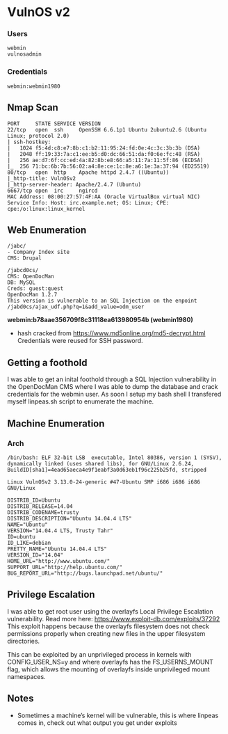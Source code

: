 # VulnOS v2
### Users
```
webmin
vulnosadmin
```
### Credentials
```
webmin:webmin1980
```
## Nmap Scan
```
PORT     STATE SERVICE VERSION
22/tcp   open  ssh     OpenSSH 6.6.1p1 Ubuntu 2ubuntu2.6 (Ubuntu Linux; protocol 2.0)
| ssh-hostkey: 
|   1024 f5:4d:c8:e7:8b:c1:b2:11:95:24:fd:0e:4c:3c:3b:3b (DSA)
|   2048 ff:19:33:7a:c1:ee:b5:d0:dc:66:51:da:f0:6e:fc:48 (RSA)
|   256 ae:d7:6f:cc:ed:4a:82:8b:e8:66:a5:11:7a:11:5f:86 (ECDSA)
|_  256 71:bc:6b:7b:56:02:a4:8e:ce:1c:8e:a6:1e:3a:37:94 (ED25519)
80/tcp   open  http    Apache httpd 2.4.7 ((Ubuntu))
|_http-title: VulnOSv2
|_http-server-header: Apache/2.4.7 (Ubuntu)
6667/tcp open  irc     ngircd
MAC Address: 08:00:27:57:4F:AA (Oracle VirtualBox virtual NIC)
Service Info: Host: irc.example.net; OS: Linux; CPE: cpe:/o:linux:linux_kernel
```
## Web Enumeration
```
/jabc/
- Company Index site
CMS: Drupal

/jabcd0cs/
CMS: OpenDocMan
DB: MySQL
Creds: guest:guest
OpenDocMan 1.2.7
This version is vulnerable to an SQL Injection on the enpoint
/jabd0cs/ajax_udf.php?q=1&add_value=odm_user
```
**webmin:b78aae356709f8c31118ea613980954b (webmin1980)**
- hash cracked from https://www.md5online.org/md5-decrypt.html
Credentials were reused for SSH password.

## Getting a foothold
I was able to get an inital foothold through a SQL Injection vulnerability in the
OpenDocMan CMS where I was able to dump the database and crack credentials for the 
webmin user.
As soon I setup my bash shell I transfered myself linpeas.sh script to 
enumerate the machine.

## Machine Enumeration
### Arch
```
/bin/bash: ELF 32-bit LSB  executable, Intel 80386, version 1 (SYSV), 
dynamically linked (uses shared libs), for GNU/Linux 2.6.24, 
BuildID[sha1]=4ead65aeca4e9f1eabf3a0d63eb1f96c225b25fd, stripped

Linux VulnOSv2 3.13.0-24-generic #47-Ubuntu SMP i686 i686 i686 GNU/Linux

DISTRIB_ID=Ubuntu
DISTRIB_RELEASE=14.04
DISTRIB_CODENAME=trusty
DISTRIB_DESCRIPTION="Ubuntu 14.04.4 LTS"
NAME="Ubuntu"
VERSION="14.04.4 LTS, Trusty Tahr"
ID=ubuntu
ID_LIKE=debian
PRETTY_NAME="Ubuntu 14.04.4 LTS"
VERSION_ID="14.04"
HOME_URL="http://www.ubuntu.com/"
SUPPORT_URL="http://help.ubuntu.com/"
BUG_REPORT_URL="http://bugs.launchpad.net/ubuntu/"
```
## Privilege Escalation
I was able to get root user using the overlayfs Local Privilege Escalation vulnerability.
Read more here: https://www.exploit-db.com/exploits/37292
This exploit happens because the overlayfs filesystem does not check permissions properly
when creating new files in the upper filesystem directories.

This can be exploited by an unprivileged process in kernels with 
CONFIG_USER_NS=y and where overlayfs has the FS_USERNS_MOUNT flag, 
which allows the mounting of overlayfs inside unprivileged mount namespaces.

## Notes
* Sometimes a machine’s kernel will be vulnerable, this is where linpeas comes in, check out what output you get under exploits
